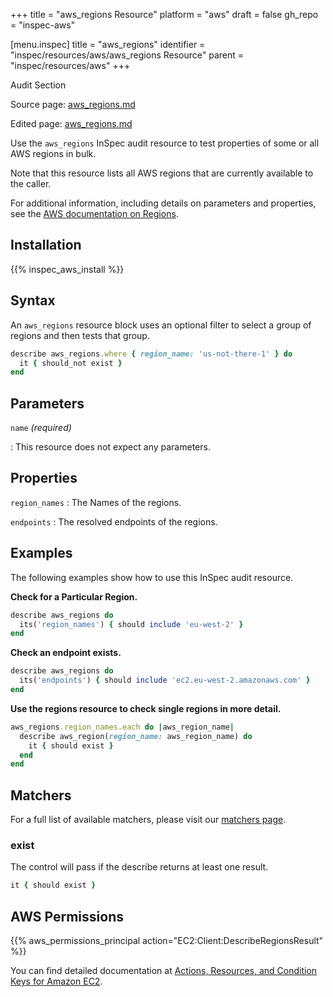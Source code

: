 +++
title = "aws_regions Resource"
platform = "aws"
draft = false
gh_repo = "inspec-aws"

[menu.inspec]
title = "aws_regions"
identifier = "inspec/resources/aws/aws_regions Resource"
parent = "inspec/resources/aws"
+++

<div class="admonition-note">
<p class="admonition-note-title">Audit Section</p>
<div class="admonition-note-text">
<p>Source page: <a href="https://github.com/inspec/inspec-aws/blob/main/docs/resources/aws_regions.md">aws_regions.md</a></p>
<p>Edited page: <a href="https://github.com/ianmadd/inspec-aws/blob/im/hugo/docs-chef-io/content/inspec/resources/aws_regions.md">aws_regions.md</a></p>
</div>
</div>



Use the `aws_regions` InSpec audit resource to test properties of some or all AWS regions in bulk.  

Note that this resource lists all AWS regions that are currently available to the caller.

For additional information, including details on parameters and properties, see the [AWS documentation on Regions](https://docs.aws.amazon.com/AWSEC2/latest/UserGuide/using-regions-availability-zones.html).

## Installation

{{% inspec_aws_install %}}

## Syntax

An `aws_regions` resource block uses an optional filter to select a group of regions and then tests that group.

```ruby
describe aws_regions.where { region_name: 'us-not-there-1' } do
  it { should_not exist }
end
```

## Parameters

`name` _(required)_

: This resource does not expect any parameters.

## Properties

`region_names`
: The Names of the regions.

`endpoints`
: The resolved endpoints of the regions.

## Examples

The following examples show how to use this InSpec audit resource.

**Check for a Particular Region.**

```ruby
describe aws_regions do
  its('region_names') { should include 'eu-west-2' }
end
```


**Check an endpoint exists.**

```ruby
describe aws_regions do
  its('endpoints') { should include 'ec2.eu-west-2.amazonaws.com' }
end
```

**Use the regions resource to check single regions in more detail.**

```ruby
aws_regions.region_names.each do |aws_region_name|
  describe aws_region(region_name: aws_region_name) do
    it { should exist }
  end
end
```

## Matchers

For a full list of available matchers, please visit our [matchers page](https://www.inspec.io/docs/reference/matchers/).

### exist

The control will pass if the describe returns at least one result.

```ruby
it { should exist }
```



## AWS Permissions

{{% aws_permissions_principal action="EC2:Client:DescribeRegionsResult" %}}

You can find detailed documentation at [Actions, Resources, and Condition Keys for Amazon EC2](https://docs.aws.amazon.com/IAM/latest/UserGuide/list_amazonec2.html).
